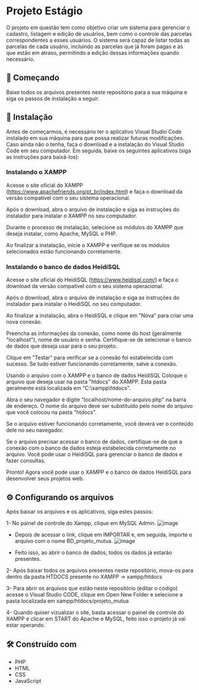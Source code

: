 # Projeto Estágio 
O projeto em questão tem como objetivo criar um sistema para gerenciar o cadastro, listagem e edição de usuários, bem como o controle das parcelas correspondentes a esses usuários. O sistema será capaz de listar todas as parcelas de cada usuário, incluindo as parcelas que já foram pagas e as que estão em atraso, permitindo a edição dessas informações quando necessário. 


## 🚀 Começando
Baixe todos os arquivos presentes neste repositório para a sua máquina e siga os passos de instalação a seguir.


## 🔧 Instalação
Antes de começarmos, é necessário ter o aplicativo Visual Studio Code instalado em sua máquina para que possa realizar futuras modificações. Caso ainda não o tenha, faça o download e a instalação do Visual Studio Code em seu computador. Em seguida, baixe os seguintes aplicativos (siga as instruções para baixá-los):


### Instalando o XAMPP
Acesse o site oficial do XAMPP (https://www.apachefriends.org/pt_br/index.html) e faça o download da versão compatível com o seu sistema operacional.

Após o download, abra o arquivo de instalação e siga as instruções do instalador para instalar o XAMPP no seu computador.

Durante o processo de instalação, selecione os módulos do XAMPP que deseja instalar, como Apache, MySQL e PHP.

Ao finalizar a instalação, inicie o XAMPP e verifique se os módulos selecionados estão funcionando corretamente.

### Instalando o banco de dados HeidiSQL
Acesse o site oficial do HeidiSQL (https://www.heidisql.com/) e faça o download da versão compatível com o seu sistema operacional.

Após o download, abra o arquivo de instalação e siga as instruções do instalador para instalar o HeidiSQL no seu computador.

Ao finalizar a instalação, abra o HeidiSQL e clique em "Nova" para criar uma nova conexão.

Preencha as informações da conexão, como nome do host (geralmente "localhost"), nome de usuário e senha. Certifique-se de selecionar o banco de dados que deseja usar para o seu projeto.

Clique em "Testar" para verificar se a conexão foi estabelecida com sucesso. Se tudo estiver funcionando corretamente, salve a conexão.

Usando o arquivo com o XAMPP e o banco de dados HeidiSQL
Coloque o arquivo que deseja usar na pasta "htdocs" do XAMPP. Esta pasta geralmente está localizada em "C:\xampp\htdocs".

Abra o seu navegador e digite "localhost/nome-do-arquivo.php" na barra de endereço. O nome do arquivo deve ser substituído pelo nome do arquivo que você colocou na pasta "htdocs".

Se o arquivo estiver funcionando corretamente, você deverá ver o conteúdo dele no seu navegador.

Se o arquivo precisar acessar o banco de dados, certifique-se de que a conexão com o banco de dados esteja estabelecida corretamente no arquivo. Você pode usar o HeidiSQL para gerenciar o banco de dados e fazer consultas.

Pronto! Agora você pode usar o XAMPP e o banco de dados HeidiSQL para desenvolver seus projetos web.


## ⚙️ Configurando os arquivos 
Após baixar os arquivos e os aplicativos, siga estes passos:

1- No painel de controle do Xampp, clique em MySQL Admin.
![image](https://github.com/Wellingtonlanu/ProjetoEstagio/assets/113382133/a2078674-a338-4d3b-9b08-0549c746b751)

- Depois de acessar o link, clique em IMPORTAR e, em seguida, importe o arquivo com o nome BD_projeto_mutua.
![image](https://github.com/Wellingtonlanu/ProjetoEstagio/assets/113382133/f0f4da2e-49be-4852-950e-7e6f351ea2dc)

- Feito isso, ao abrir o banco de dados, todos os dados já estarão presentes.


2- Após baixar todos os arquivos presentes neste repositório, mova-os para dentro da pasta HTDOCS presente no XAMPP -> xampp/htdocs


3- Para abrir os arquivos que estão neste repositório (editar o código) acesse o Visual Studio CODE, clique em Open New Folder e selecione a pasta localizada em xampp/htdocs/projeto_mutua


4- Quando quiser vizualizar o site, basta acessar o painel de controle do XAMPP e clicar em START do Apache e MySQL, feito isso o projeto já vai estar operando.



## 🛠️ Construído com
* PHP
* HTML
* CSS
* JavaScript
